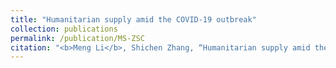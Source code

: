 ```yaml
---
title: "Humanitarian supply amid the COVID-19 outbreak" 
collection: publications
permalink: /publication/MS-ZSC
citation: "<b>Meng Li</b>, Shichen Zhang, “Humanitarian supply amid the COVID-19 outbreak,” Management Science (invited for second review; first-round decision: Reject and Resubmit)."
---
```

